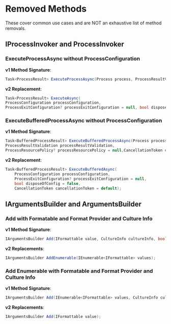 # Removed Methods
These cover common use cases and are NOT an exhaustive list of method removals.

## IProcessInvoker and ProcessInvoker

### ExecuteProcessAsync without ProcessConfiguration

**v1 Method Signature**:
```csharp
Task<ProcessResult> ExecuteProcessAsync(Process process, ProcessResultValidation processResultValidation, ProcessResourcePolicy? processResourcePolicy = null, CancellationToken cancellationToken = default);
```

**v2 Replacement**:
```csharp
Task<ProcessResult> ExecuteAsync(
ProcessConfiguration processConfiguration,
ProcessExitConfiguration? processExitConfiguration = null, bool disposeOfConfig = false,CancellationToken cancellationToken = default);
```

### ExecuteBufferedProcessAsync without ProcessConfiguration

**v1 Method Signature**:
```csharp
Task<BufferedProcessResult> ExecuteBufferedProcessAsync(Process process,
ProcessResultValidation processResultValidation,
ProcessResourcePolicy? processResourcePolicy = null,CancellationToken cancellationToken = default);
```

**v2 Replacement**:
```csharp
Task<BufferedProcessResult> ExecuteBufferedAsync(
    ProcessConfiguration processConfiguration,
    ProcessExitConfiguration? processExitConfiguration = null,
    bool disposeOfConfig = false,
    CancellationToken cancellationToken = default);
```

## IArgumentsBuilder and ArgumentsBuilder

### Add with Formatable and Format Provider and Culture Info
**v1 Method Signature**:
```csharp
IArgumentsBuilder Add(IFormattable value, CultureInfo cultureInfo, bool escapeSpecialChars);
```

**v2 Replacements**:
```csharp
IArgumentsBuilder AddEnumerable(IEnumerable<IFormattable> values);
```

### Add Enumerable with Formatable and Format Provider and Culture Info
**v1 Method Signature**:
```csharp
IArgumentsBuilder Add(IEnumerable<IFormattable> values, CultureInfo cultureInfo, bool escapeSpecialChars);
```

**v2 Replacements**:
```csharp
IArgumentsBuilder Add(IFormattable value);
```